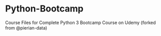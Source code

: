 # Python-Bootcamp
Course Files for Complete Python 3 Bootcamp Course on Udemy (forked from @pierian-data)
